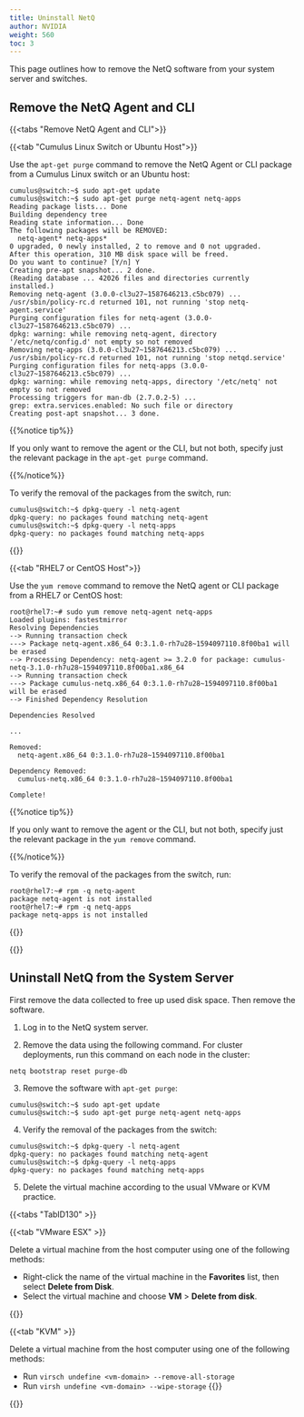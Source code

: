```yaml
---
title: Uninstall NetQ
author: NVIDIA
weight: 560
toc: 3
---
```

This page outlines how to remove the NetQ software from your system server and switches.

## Remove the NetQ Agent and CLI

{{<tabs "Remove NetQ Agent and CLI">}}

{{<tab "Cumulus Linux Switch or Ubuntu Host">}}

Use the `apt-get purge` command to remove the NetQ Agent or CLI package from a Cumulus Linux switch or an Ubuntu host:

```
cumulus@switch:~$ sudo apt-get update
cumulus@switch:~$ sudo apt-get purge netq-agent netq-apps
Reading package lists... Done
Building dependency tree
Reading state information... Done
The following packages will be REMOVED:
  netq-agent* netq-apps*
0 upgraded, 0 newly installed, 2 to remove and 0 not upgraded.
After this operation, 310 MB disk space will be freed.
Do you want to continue? [Y/n] Y
Creating pre-apt snapshot... 2 done.
(Reading database ... 42026 files and directories currently installed.)
Removing netq-agent (3.0.0-cl3u27~1587646213.c5bc079) ...
/usr/sbin/policy-rc.d returned 101, not running 'stop netq-agent.service'
Purging configuration files for netq-agent (3.0.0-cl3u27~1587646213.c5bc079) ...
dpkg: warning: while removing netq-agent, directory '/etc/netq/config.d' not empty so not removed
Removing netq-apps (3.0.0-cl3u27~1587646213.c5bc079) ...
/usr/sbin/policy-rc.d returned 101, not running 'stop netqd.service'
Purging configuration files for netq-apps (3.0.0-cl3u27~1587646213.c5bc079) ...
dpkg: warning: while removing netq-apps, directory '/etc/netq' not empty so not removed
Processing triggers for man-db (2.7.0.2-5) ...
grep: extra.services.enabled: No such file or directory
Creating post-apt snapshot... 3 done.
```

{{%notice tip%}}

If you only want to remove the agent or the CLI, but not both, specify just the relevant package in the `apt-get purge` command.

{{%/notice%}}

To verify the removal of the packages from the switch, run:

```
cumulus@switch:~$ dpkg-query -l netq-agent
dpkg-query: no packages found matching netq-agent
cumulus@switch:~$ dpkg-query -l netq-apps
dpkg-query: no packages found matching netq-apps
```
{{</tab>}}

{{<tab "RHEL7 or CentOS Host">}}

Use the `yum remove` command to remove the NetQ agent or CLI package from a RHEL7 or CentOS host:

```
root@rhel7:~# sudo yum remove netq-agent netq-apps
Loaded plugins: fastestmirror
Resolving Dependencies
--> Running transaction check
---> Package netq-agent.x86_64 0:3.1.0-rh7u28~1594097110.8f00ba1 will be erased
--> Processing Dependency: netq-agent >= 3.2.0 for package: cumulus-netq-3.1.0-rh7u28~1594097110.8f00ba1.x86_64
--> Running transaction check
---> Package cumulus-netq.x86_64 0:3.1.0-rh7u28~1594097110.8f00ba1 will be erased
--> Finished Dependency Resolution

Dependencies Resolved

...

Removed:
  netq-agent.x86_64 0:3.1.0-rh7u28~1594097110.8f00ba1

Dependency Removed:
  cumulus-netq.x86_64 0:3.1.0-rh7u28~1594097110.8f00ba1

Complete!

```

{{%notice tip%}}

If you only want to remove the agent or the CLI, but not both, specify just the relevant package in the `yum remove` command.

{{%/notice%}}

To verify the removal of the packages from the switch, run:

```
root@rhel7:~# rpm -q netq-agent
package netq-agent is not installed
root@rhel7:~# rpm -q netq-apps
package netq-apps is not installed
```

{{</tab>}}

{{</tabs>}}

## Uninstall NetQ from the System Server

First remove the data collected to free up used disk space. Then remove the software.

1. Log in to the NetQ system server.

2. Remove the data using the following command. For cluster deployments, run this command on each node in the cluster:

  ```
  netq bootstrap reset purge-db
  ```

3. Remove the software with `apt-get purge`:

  ```
  cumulus@switch:~$ sudo apt-get update
  cumulus@switch:~$ sudo apt-get purge netq-agent netq-apps
  ```

4. Verify the removal of the packages from the switch:

  ```
  cumulus@switch:~$ dpkg-query -l netq-agent
  dpkg-query: no packages found matching netq-agent
  cumulus@switch:~$ dpkg-query -l netq-apps
  dpkg-query: no packages found matching netq-apps
  ```

5. Delete the virtual machine according to the usual VMware or KVM practice.

  {{<tabs "TabID130" >}}

{{<tab "VMware ESX" >}}

Delete a virtual machine from the host computer using one of the following methods:

- Right-click the name of the virtual machine in the **Favorites** list, then select **Delete from Disk**.
- Select the virtual machine and choose **VM** > **Delete from disk**.

{{</tab>}}

{{<tab "KVM" >}}

Delete a virtual machine from the host computer using one of the following methods:

- Run `virsch undefine <vm-domain> --remove-all-storage`
- Run `virsh undefine <vm-domain> --wipe-storage`
{{</tab>}}

{{</tabs>}}
